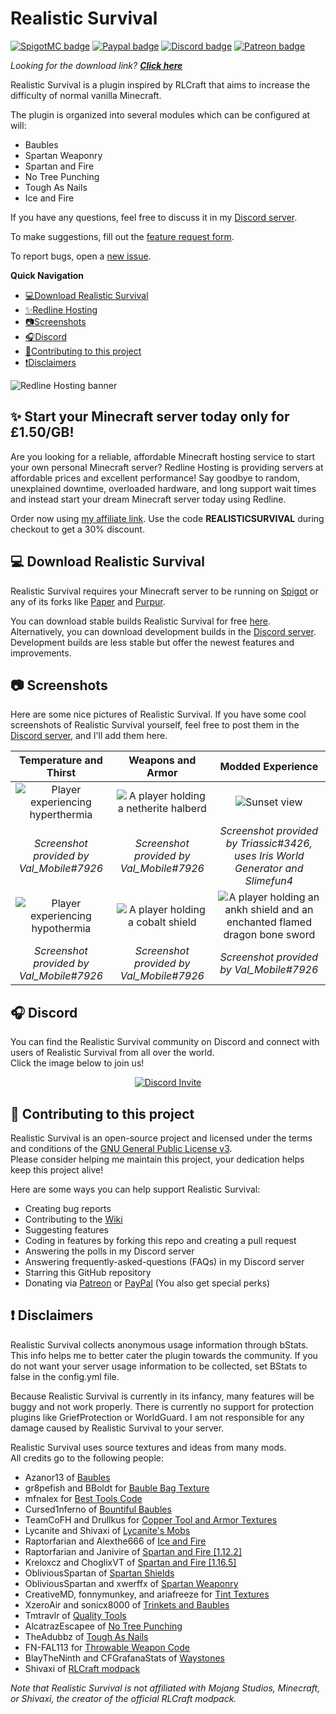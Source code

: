 # Realistic Survival
[![SpigotMC badge](https://i.imgur.com/3kXfij6.png)](https://www.spigotmc.org/resources/realistic-survival-1-17-dragons-baubles-weapons.93795/)
[![Paypal badge](https://img.shields.io/badge/PayPal-00457C?style=for-the-badge&logo=paypal&logoColor=white)](https://www.paypal.com/donate/?hosted_button_id=MCSBPJP4B5KHL) 
[![Discord badge](https://img.shields.io/badge/Discord-7289DA?style=for-the-badge&logo=discord&logoColor=white)](https://discord.gg/mMt3f4usqK)
[![Patreon badge](https://img.shields.io/badge/Patreon-F96854?style=for-the-badge&logo=patreon&logoColor=white)](https://www.patreon.com/realisticsurvival)

*Looking for the download link? **[Click here](https://www.spigotmc.org/resources/realistic-survival-1-17-dragons-baubles-weapons.93795/history)***

Realistic Survival is a plugin inspired by RLCraft that aims to 
increase the difficulty of normal vanilla Minecraft.

The plugin is organized into several modules which can be configured at will: 
- Baubles
- Spartan Weaponry
- Spartan and Fire
- No Tree Punching
- Tough As Nails
- Ice and Fire

If you have any questions,
feel free to discuss it in my [Discord server](https://discord.gg/mMt3f4usqK).  

To make suggestions, fill out the [feature request form](https://github.com/ValMobile/RealisticSurvival/issues/new/choose).

To report bugs, open a [new issue](https://github.com/ValMobile/RealisticSurvival/issues/new/choose).

**Quick Navigation**
- [💻Download Realistic Survival](https://github.com/ValMobile/RealisticSurvival#-download-realisticsurvival)
- [✨Redline Hosting](https://github.com/ValMobile/RealisticSurvival#-start-your-minecraft-server-today-only-for-125gb)
- [📷Screenshots](https://github.com/ValMobile/RealisticSurvival#-screenshots)
- [🎧Discord](https://github.com/ValMobile/RealisticSurvival#-discord)
- [🤝Contributing to this project](https://github.com/ValMobile/RealisticSurvival#-contributing-to-this-project)
- [❗Disclaimers](https://github.com/ValMobile/RealisticSurvival#-disclaimers)

![Redline Hosting banner](https://i.imgur.com/xgb6q7s.png)
## ✨ Start your Minecraft server today only for £1.50/GB!
Are you looking for a reliable, affordable Minecraft hosting service to start your own personal Minecraft server? Redline Hosting is providing servers at affordable prices and excellent performance! Say goodbye to random, unexplained downtime, overloaded hardware, and long support wait times and instead start your dream Minecraft server today using Redline.

Order now using [my affiliate link](https://billing.redlinehosting.net/aff.php?aff=6). Use the code **REALISTICSURVIVAL** during checkout to get a 30% discount.

## 💻 Download Realistic Survival
Realistic Survival requires your Minecraft server to be running on [Spigot](https://www.spigotmc.org/) or any of 
its forks like [Paper](https://papermc.io/) and [Purpur](https://purpur.pl3x.net/).

You can download stable builds Realistic Survival for free [here](https://www.spigotmc.org/resources/realistic-survival-1-17-dragons-baubles-weapons.93795/history).  
Alternatively, you can download development builds in the [Discord server](https://discord.gg/mMt3f4usqK). Development
builds are less stable but offer the newest features and improvements.

## 📷 Screenshots
Here are some nice pictures of Realistic Survival. 
If you have some cool screenshots 
of Realistic Survival yourself, feel free to post them in the [Discord server](https://discord.gg/mMt3f4usqK), 
and I'll add them here.

|                 Temperature and Thirst                  |            Weapons and Armor             |          Modded Experience           | 
| :-------------------------------------------: | :--------------------------------------: | :----------------------------------------: | 
| ![Player experiencing hyperthermia](https://raw.githubusercontent.com/ValMobile/RealisticSurvival-Wiki/master/images/showcase-toughasnails-hot.png) | ![A player holding a netherite halberd](https://raw.githubusercontent.com/ValMobile/RealisticSurvival-Wiki/master/images/showcase-spartanweaponry.png) | ![Sunset view](https://raw.githubusercontent.com/ValMobile/RealisticSurvival-Wiki/master/images/showcase-irisworldgenerator.png) | 
| *Screenshot provided by Val_Mobile#7926* | *Screenshot provided by Val_Mobile#7926* | *Screenshot provided by Triassic#3426, uses Iris World Generator and Slimefun4* | 
| ![Player experiencing hypothermia](https://raw.githubusercontent.com/ValMobile/RealisticSurvival-Wiki/master/images/showcase-toughasnails-cold.png) | ![A player holding a cobalt shield](https://raw.githubusercontent.com/ValMobile/RealisticSurvival-Wiki/master/images/showcase-baubles.png) | ![A player holding an ankh shield and an enchanted flamed dragon bone sword](https://raw.githubusercontent.com/ValMobile/RealisticSurvival-Wiki/master/images/showcase-plugin-icon.png) | 
| *Screenshot provided by Val_Mobile#7926* | *Screenshot provided by Val_Mobile#7926* | *Screenshot provided by Val_Mobile#7926* |

## 🎧 Discord
You can find the Realistic Survival community on Discord and connect with users of Realistic Survival from all over the world.  
Click the image below to join us!

<p align="center"> <a href="https://discord.gg/mMt3f4usqK"> <img src="https://discordapp.com/api/guilds/860666565463638017/widget.png?style=banner3" alt="Discord Invite"/> </a> </p>

## 🤝 Contributing to this project
Realistic Survival is an open-source project and licensed under the terms and conditions of the
[GNU General Public License v3](https://github.com/ValMobile/RealisticSurvival/blob/master/LICENSE.md).  
Please consider helping me maintain this project, your dedication helps keep this project alive!  

Here are some ways you can help support Realistic Survival:
 - Creating bug reports 
 - Contributing to the [Wiki](https://github.com/ValMobile/RealisticSurvival/wiki/Expanding-the-Wiki)
 - Suggesting features
 - Coding in features by forking this repo and creating a pull request
 - Answering the polls in my Discord server
 - Answering frequently-asked-questions (FAQs) in my Discord server
 - Starring this GitHub repository
 - Donating via [Patreon](https://www.patreon.com/realisticsurvival) or [PayPal](https://www.paypal.com/donate/?hosted_button_id=MCSBPJP4B5KHL) (You also get special perks)

## ❗ Disclaimers
Realistic Survival collects anonymous usage information through bStats. This info helps me to better
cater the plugin towards the community. If you do not want your server usage
information to be collected, set BStats to false in the config.yml file.

Because Realistic Survival is currently in its infancy, many features will be buggy and
not work properly. There is currently no support for protection plugins like GriefProtection
or WorldGuard. I am not responsible for any damage caused by Realistic Survival to your server.

Realistic Survival uses source textures and ideas from many mods.  
All credits go to the following people:
 - Azanor13 of [Baubles](https://www.curseforge.com/minecraft/mc-mods/baubles)
 - gr8pefish and BBoldt for [Bauble Bag Texture](https://www.curseforge.com/minecraft/mc-mods/iron-backpacks)
 - mfnalex for [Best Tools Code](https://github.com/JEFF-Media-GbR/Spigot-BestTools)
 - Cursed1nferno of [Bountiful Baubles](https://www.curseforge.com/minecraft/mc-mods/bountifulbaubles)
 - TeamCoFH and Drullkus for [Copper Tool and Armor Textures](https://www.curseforge.com/minecraft/mc-mods/thermal-foundation)
 - Lycanite and Shivaxi of [Lycanite's Mobs](https://www.curseforge.com/minecraft/mc-mods/lycanites-mobs)
 - Raptorfarian and Alexthe666 of [Ice and Fire](https://www.curseforge.com/minecraft/mc-mods/ice-and-fire-dragons)
 - Raptorfarian and Janivire of [Spartan and Fire [1.12.2]](https://www.curseforge.com/minecraft/mc-mods/spartan-and-fire)
 - Kreloxcz and ChoglixVT of [Spartan and Fire [1.16.5]](https://www.curseforge.com/minecraft/mc-mods/spartan-weaponry-ice-and-fire)
 - ObliviousSpartan of [Spartan Shields](https://www.curseforge.com/minecraft/mc-mods/spartan-shields)
 - ObliviousSpartan and xwerffx of [Spartan Weaponry](https://www.curseforge.com/minecraft/mc-mods/spartan-weaponry)
 - CreativeMD, fonnymunkey, and ariafreeze for [Tint Textures](https://www.curseforge.com/minecraft/mc-mods/enhancedvisuals)
 - XzeroAir and sonicx8000 of [Trinkets and Baubles](https://www.curseforge.com/minecraft/mc-mods/trinkets-and-baubles)
 - Tmtravlr of [Quality Tools](https://www.curseforge.com/minecraft/mc-mods/quality-tools)
 - AlcatrazEscapee of [No Tree Punching](https://www.curseforge.com/minecraft/mc-mods/no-tree-punching)
 - TheAdubbz of [Tough As Nails](https://www.curseforge.com/minecraft/mc-mods/tough-as-nails)
 - FN-FAL113 for [Throwable Weapon Code](https://github.com/FN-FAL113/FN-FAL-s-Amplifications/tree/main/src/main/java/ne/fnfal113/fnamplifications/gems/implementation)
 - BlayTheNinth and CFGrafanaStats of [Waystones](https://www.curseforge.com/minecraft/mc-mods/waystones)
 - Shivaxi of [RLCraft modpack](https://www.curseforge.com/minecraft/modpacks/rlcraft)

*Note that Realistic Survival is not affiliated with Mojang Studios, Minecraft, 
or Shivaxi, the creator of the official RLCraft modpack.*